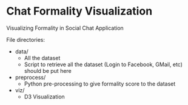 Chat Formality Visualization
============================

Visualizing Formality in Social Chat Application

File directories:
* data/
  + All the dataset
  + Script to retrieve all the dataset (Login to Facebook, GMail, etc) should be put here
* preprocess/
  + Python pre-processing to give formality score to the dataset
* viz/
  + D3 Visualization
